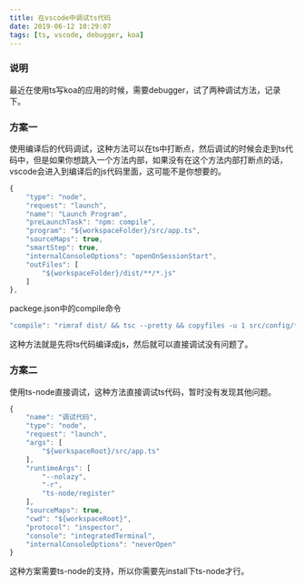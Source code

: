 ```yaml
---
title: 在vscode中调试ts代码
date: 2019-06-12 10:29:07
tags: [ts, vscode, debugger, koa]
---
```


### 说明
最近在使用ts写koa的应用的时候，需要debugger，试了两种调试方法，记录下。

<!-- more -->

### 方案一

使用编译后的代码调试，这种方法可以在ts中打断点，然后调试的时候会走到ts代码中，但是如果你想跳入一个方法内部，如果没有在这个方法内部打断点的话，vscode会进入到编译后的js代码里面，这可能不是你想要的。
```js
{
    "type": "node",
    "request": "launch",
    "name": "Launch Program",
    "preLaunchTask": "npm: compile",
    "program": "${workspaceFolder}/src/app.ts",
    "sourceMaps": true,
    "smartStep": true,
    "internalConsoleOptions": "openOnSessionStart",
    "outFiles": [
        "${workspaceFolder}/dist/**/*.js"
    ]
},
```

packege.json中的compile命令
```js
"compile": "rimraf dist/ && tsc --pretty && copyfiles -u 1 src/config/*.json src/*.js dist/"
```

这种方法就是先将ts代码编译成js，然后就可以直接调试没有问题了。



### 方案二

使用ts-node直接调试，这种方法直接调试ts代码，暂时没有发现其他问题。

```js
{
    "name": "调试代码",
    "type": "node",
    "request": "launch",
    "args": [
        "${workspaceRoot}/src/app.ts"
    ],
    "runtimeArgs": [
        "--nolazy",
        "-r",
        "ts-node/register"
    ],
    "sourceMaps": true,
    "cwd": "${workspaceRoot}",
    "protocol": "inspector",
    "console": "integratedTerminal",
    "internalConsoleOptions": "neverOpen"
}
```

这种方案需要ts-node的支持，所以你需要先install下ts-node才行。